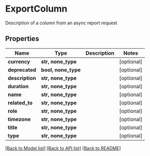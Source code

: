 # ExportColumn

Description of a column from an async report request

## Properties
Name | Type | Description | Notes
------------ | ------------- | ------------- | -------------
**currency** | **str, none_type** |  | [optional] 
**deprecated** | **bool, none_type** |  | [optional] 
**description** | **str, none_type** |  | [optional] 
**duration** | **str, none_type** |  | [optional] 
**name** | **str, none_type** |  | [optional] 
**related_to** | **str, none_type** |  | [optional] 
**role** | **str, none_type** |  | [optional] 
**timezone** | **str, none_type** |  | [optional] 
**title** | **str, none_type** |  | [optional] 
**type** | **str, none_type** |  | [optional] 

[[Back to Model list]](../README.md#documentation-for-models) [[Back to API list]](../README.md#documentation-for-api-endpoints) [[Back to README]](../README.md)


